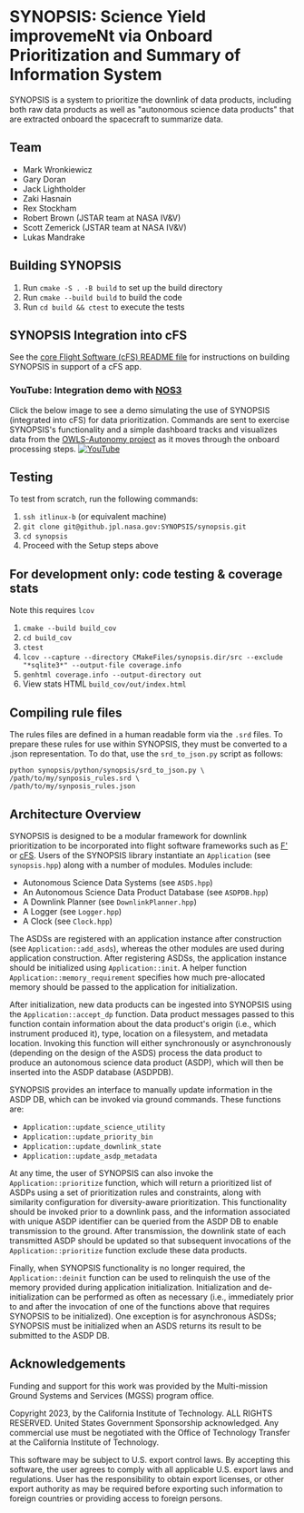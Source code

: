 SYNOPSIS: Science Yield improvemeNt via Onboard Prioritization and Summary of Information System
================================================================================================

SYNOPSIS is a system to prioritize the downlink of data products, including
both raw data products as well as "autonomous science data products" that are
extracted onboard the spacecraft to summarize data.

## Team
 - Mark Wronkiewicz
 - Gary Doran
 - Jack Lightholder
 - Zaki Hasnain
 - Rex Stockham
 - Robert Brown (JSTAR team at NASA IV&V)
 - Scott Zemerick (JSTAR team at NASA IV&V)
 - Lukas Mandrake

## Building SYNOPSIS

1. Run `cmake -S . -B build` to set up the build directory
2. Run `cmake --build build` to build the code
3. Run `cd build && ctest` to execute the tests

## SYNOPSIS Integration into cFS
See the [core Flight Software (cFS) README file](cfs_integration/README.md) for instructions on building SYNOPSIS in support of a cFS app.

### YouTube: Integration demo with [NOS3](http://www.stf1.com/NOS3Website/Nos3MainTab.php)
Click the below image to see a demo simulating the use of SYNOPSIS (integrated into cFS) for data prioritization. Commands are sent to exercise SYNOPSIS's functionality and a simple dashboard tracks and visualizes data from the [OWLS-Autonomy project](https://iopscience.iop.org/article/10.3847/PSJ/ad0227) as it moves through the onboard processing steps.
[![YouTube](http://i.ytimg.com/vi/41cvM5iSn2Y/hqdefault.jpg)](https://www.youtube.com/watch?v=41cvM5iSn2Y)

## Testing

To test from scratch, run the following commands:

1. `ssh itlinux-b` (or equivalent machine)
2. `git clone git@github.jpl.nasa.gov:SYNOPSIS/synopsis.git`
3. `cd synopsis`
4. Proceed with the Setup steps above

## For development only: code testing & coverage stats

Note this requires `lcov`

1. `cmake --build build_cov`
2. `cd build_cov`
3. `ctest`
4. `lcov --capture --directory CMakeFiles/synopsis.dir/src --exclude "*sqlite3*" --output-file coverage.info`
5. `genhtml coverage.info --output-directory out`
6. View stats HTML `build_cov/out/index.html`

## Compiling rule files
The rules files are defined in a human readable form via the `.srd` files. To prepare these rules for use within SYNOPSIS, they must be converted to a .json representation. To do that, use the `srd_to_json.py` script as follows:
```
python synopsis/python/synopsis/srd_to_json.py \
/path/to/my/synposis_rules.srd \
/path/to/my/synposis_rules.json
```

## Architecture Overview

SYNOPSIS is designed to be a modular framework for downlink prioritization to
be incorporated into flight software frameworks such as
[F'](https://nasa.github.io/fprime/) or [cFS](https://cfs.gsfc.nasa.gov/).
Users of the SYNOPSIS library instantiate an `Application` (see `synopsis.hpp`)
along with a number of modules. Modules include:

 - Autonomous Science Data Systems (see `ASDS.hpp`)
 - An Autonomous Science Data Product Database (see `ASDPDB.hpp`)
 - A Downlink Planner (see `DownlinkPlanner.hpp`)
 - A Logger (see `Logger.hpp`)
 - A Clock (see `Clock.hpp`)

The ASDSs are registered with an application instance after construction (see
`Application::add_asds`), whereas the other modules are used during application
construction. After registering ASDSs, the application instance should be
initialized using `Application::init`. A helper function
`Application::memory_requirement` specifies how much pre-allocated memory
should be passed to the application for initialization.

After initialization, new data products can be ingested into SYNOPSIS using the
`Application::accept_dp` function. Data product messages passed to this
function contain information about the data product's origin (i.e., which
instrument produced it), type, location on a filesystem, and metadata location.
Invoking this function will either synchronously or asynchronously (depending
on the design of the ASDS) process the data product to produce an autonomous
science data product (ASDP), which will then be inserted into the ASDP
database (ASDPDB).

SYNOPSIS provides an interface to manually update information in the ASDP DB,
which can be invoked via ground commands. These functions are:

 - `Application::update_science_utility`
 - `Application::update_priority_bin`
 - `Application::update_downlink_state`
 - `Application::update_asdp_metadata`

At any time, the user of SYNOPSIS can also invoke the `Application::prioritize`
function, which will return a prioritized list of ASDPs using a set of
prioritization rules and constraints, along with similarity configuration for
diversity-aware prioritization. This functionality should be invoked prior to
a downlink pass, and the information associated with unique ASDP identifier can
be queried from the ASDP DB to enable transmission to the ground. After
transmission, the downlink state of each transmitted ASDP should be updated so
that subsequent invocations of the `Application::prioritize` function exclude
these data products.

Finally, when SYNOPSIS functionality is no longer required, the
`Application::deinit` function can be used to relinquish the use of the memory
provided during application initialization. Initialization and
de-initialization can be performed as often as necessary (i.e., immediately
prior to and after the invocation of one of the functions above that requires
SYNOPSIS to be initialized). One exception is for asynchronous ASDSs; SYNOPSIS
must be initialized when an ASDS returns its result to be submitted to the ASDP
DB.

## Acknowledgements

Funding and support for this work was provided by the Multi-mission Ground
Systems and Services (MGSS) program office.

Copyright 2023, by the California Institute of Technology. ALL RIGHTS RESERVED. United States Government Sponsorship acknowledged. Any commercial use must be negotiated with the Office of Technology Transfer at the California Institute of Technology.

This software may be subject to U.S. export control laws. By accepting this software, the user agrees to comply with all applicable U.S. export laws and regulations. User has the responsibility to obtain export licenses, or other export authority as may be required before exporting such information to foreign countries or providing access to foreign persons.
